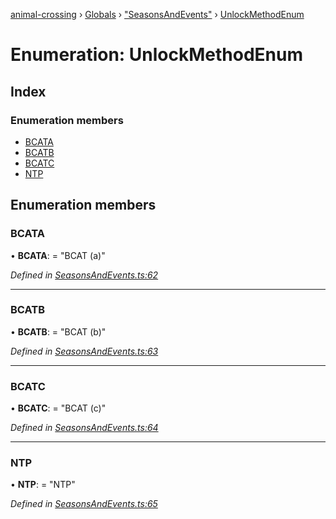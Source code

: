 [animal-crossing](../README.md) › [Globals](../globals.md) › ["SeasonsAndEvents"](../modules/_seasonsandevents_.md) › [UnlockMethodEnum](_seasonsandevents_.unlockmethodenum.md)

# Enumeration: UnlockMethodEnum

## Index

### Enumeration members

* [BCATA](_seasonsandevents_.unlockmethodenum.md#bcata)
* [BCATB](_seasonsandevents_.unlockmethodenum.md#bcatb)
* [BCATC](_seasonsandevents_.unlockmethodenum.md#bcatc)
* [NTP](_seasonsandevents_.unlockmethodenum.md#ntp)

## Enumeration members

###  BCATA

• **BCATA**: = "BCAT (a)"

*Defined in [SeasonsAndEvents.ts:62](https://github.com/Norviah/animal-crossing/blob/267b9fa/module/types/SeasonsAndEvents.ts#L62)*

___

###  BCATB

• **BCATB**: = "BCAT (b)"

*Defined in [SeasonsAndEvents.ts:63](https://github.com/Norviah/animal-crossing/blob/267b9fa/module/types/SeasonsAndEvents.ts#L63)*

___

###  BCATC

• **BCATC**: = "BCAT (c)"

*Defined in [SeasonsAndEvents.ts:64](https://github.com/Norviah/animal-crossing/blob/267b9fa/module/types/SeasonsAndEvents.ts#L64)*

___

###  NTP

• **NTP**: = "NTP"

*Defined in [SeasonsAndEvents.ts:65](https://github.com/Norviah/animal-crossing/blob/267b9fa/module/types/SeasonsAndEvents.ts#L65)*
